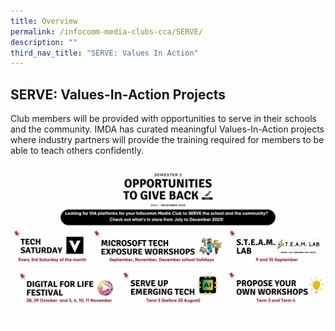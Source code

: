 ```yaml
---
title: Overview
permalink: /infocomm-media-clubs-cca/SERVE/
description: ""
third_nav_title: "SERVE: Values In Action"
---
```

## SERVE: Values-In-Action Projects

Club members will be provided with opportunities to serve in their schools and the community. IMDA has curated meaningful Values-In-Action projects where industry partners will provide the training required for members to be able to teach others confidently.

![](/images/Icmclub/serve%20sem%202%20round%20up%20website.jpg)
